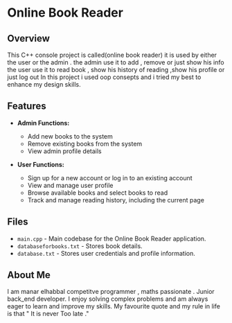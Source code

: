 # Online Book Reader

## Overview

This C++ console project is called(online book reader) it is used by either the user or the admin .
the admin use it to add , remove or just show his info 
the user use it to read book , show his history of reading ,show his profile or just log out
In this project i used oop consepts and i tried my best to enhance my design skills.

## Features

- **Admin Functions:**
  - Add new books to the system
  - Remove existing books from the system
  - View admin profile details

- **User Functions:**
  - Sign up for a new account or log in to an existing account
  - View and manage user profile
  - Browse available books and select books to read
  - Track and manage reading history, including the current page

## Files

- `main.cpp` - Main codebase for the Online Book Reader application.
- `databaseforbooks.txt` - Stores book details.
- `database.txt` - Stores user credentials and profile information.

## About Me

I am manar elhabbal competitve programmer , maths passionate . Junior back_end developer.
 I enjoy solving complex problems and am always eager to learn and improve my skills.
 My favourite quote and my rule in life is that " It is never Too late ." 

 
